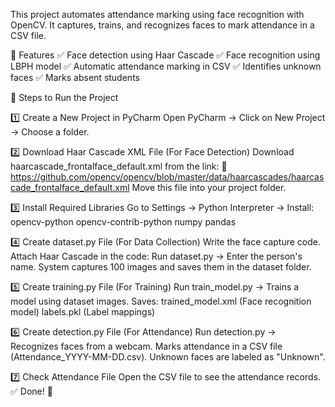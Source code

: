 This project automates attendance marking using face recognition with OpenCV. It captures, trains, and recognizes faces to mark attendance in a CSV file.

📌 Features
✅ Face detection using Haar Cascade
✅ Face recognition using LBPH model
✅ Automatic attendance marking in CSV
✅ Identifies unknown faces
✅ Marks absent students

📌 Steps to Run the Project

1️⃣ Create a New Project in PyCharm
Open PyCharm → Click on New Project → Choose a folder.

2️⃣ Download Haar Cascade XML File (For Face Detection)
Download haarcascade_frontalface_default.xml from the link:
🔗 https://github.com/opencv/opencv/blob/master/data/haarcascades/haarcascade_frontalface_default.xml
Move this file into your project folder.


3️⃣ Install Required Libraries
Go to Settings → Python Interpreter → Install:
opencv-python
opencv-contrib-python
numpy
pandas


4️⃣ Create dataset.py File (For Data Collection)
Write the face capture code.
Attach Haar Cascade in the code:
Run dataset.py → Enter the person's name.
System captures 100 images and saves them in the dataset folder.


5️⃣ Create training.py File (For Training)
Run train_model.py → Trains a model using dataset images.
Saves:
trained_model.xml (Face recognition model)
labels.pkl (Label mappings)


6️⃣ Create detection.py File (For Attendance)
Run detection.py → Recognizes faces from a webcam.
Marks attendance in a CSV file (Attendance_YYYY-MM-DD.csv).
Unknown faces are labeled as "Unknown".


7️⃣ Check Attendance File
Open the CSV file to see the attendance records.
✅ Done! 🚀
